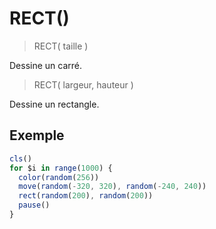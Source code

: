 # RECT()

> RECT( taille )

Dessine un carré.

> RECT( largeur, hauteur )

Dessine un rectangle.

## Exemple

```ts
cls()
for $i in range(1000) {
  color(random(256))
  move(random(-320, 320), random(-240, 240))
  rect(random(200), random(200))
  pause()
}
```
